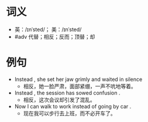 # 词义
- 英：/ɪnˈsted/； 美：/ɪnˈsted/
- #adv 代替；相反；反而；顶替；却
# 例句
- Instead , she set her jaw grimly and waited in silence
	- 相反，她一脸严肃，面部紧绷，一声不吭地等着。
- Instead , the session has sowed confusion .
	- 相反，这次会议却引发了混乱。
- Now I can walk to work instead of going by car .
	- 现在我可以步行去上班，而不必开车了。
